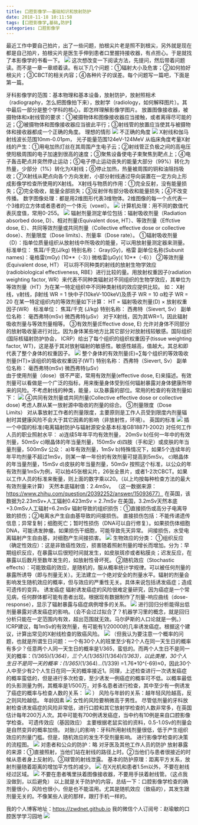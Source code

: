 ```yaml
---
title: 口腔影像学——基础知识和放射防护
date: 2018-11-18 10:11:58
tags: [口腔影像学,基础,防护]
categories: 口腔影像学
---
```

最近工作中要自己拍片，出了一些问题，拍根尖片老是照不到根尖，另外就是现在都是自己拍片，拍根尖片是医生手伸到患者口里握持接收器，有点担心。于是就找了本影像学的书看一下。
![](https://zymblog-1258069789.cos.ap-chengdu.myqcloud.com/blog0018-kqyxx-jchfh/01.jpg)
这次想改变一下阅读方法，先提问，然后带着问题读。而不是一章一章顺着读。有以下几个问题：①辐射大小及危害；②如何拍好根尖片；③CBCT的相关内容；④各种片子的误差。每个问题写一篇吧，下面是第一篇。

牙科影像学的范围：基本物理和基本设备，放射防护，放射照相术（radiography，怎么把图像拍下来），放射学（radiology，如何解释图片）。其中最后一部分是整个学科的核心，即怎样理解影像学图片。
放置图像接收器，被摄物体和x射线管的要求：①被摄物体和图像接收器应当接触，或者离得尽可能的近；②被摄物体和图像接收器应当彼此平行；③射线管的放置应当使其与被摄物体和接收器都成一个正确的角度。
理想的情形
![](https://zymblog-1258069789.cos.ap-chengdu.myqcloud.com/blog0018-kqyxx-jchfh/02.jpg)
不正确的角度
![](https://zymblog-1258069789.cos.ap-chengdu.myqcloud.com/blog0018-kqyxx-jchfh/03.jpg)
X射线和伽马射线波长范围10nm-0.01pm， 光子能量范围124eV-124MeV
从临床角度考量X射线的产生：①用电加热灯丝在其周围产生电子云；②射线管正负极之间的高电压使阳极周围的电子加速到很高的速度；③聚焦设备使电子束聚焦到靶点上；④电子轰击靶点并突然停止运动；⑤电子停止运动丧失的能量大部分（99%）转化为热量，少部分（1%）转化为X射线；⑥停止加热，热量被周围的铜和油阻挡吸收；⑦X射线从靶点向各个方向发射，小部分射线通过导向装置在一定方向上形成影像学检查所使用的X射线。
X射线与物质的作用：①完全反射，没有能量损失；②完全吸收，能量全部损失；③反射伴有部分吸收和能量损失；④不改变传播。
数字图像处理：都是用2维图形代表3维物体。2维图像的每一个点代表一个3维的立方体或者患者的一个体元（voxel）。
![](https://zymblog-1258069789.cos.ap-chengdu.myqcloud.com/blog0018-kqyxx-jchfh/04.jpg)
计算机处理：用不同的数值代表灰度值，常用0-255。
![](https://zymblog-1258069789.cos.ap-chengdu.myqcloud.com/blog0018-kqyxx-jchfh/05.jpg)
辐射剂量测定单位包括：辐射吸收剂量（Radiation absorbed dose, D）、相对剂量(Equivalent dose, HT）、等效剂量（Effctive dose, E）、共同等效剂量或共同剂量（Collective effective dose or collective dose）、剂量限度（Dose limits）、剂量率（Dose rate）。
①辐射吸收剂量（D）：指单位质量组织从放射线中所吸收的能量，可以用放射量测定器来测量。
标准单位： 焦耳/千克(J/kg)
特别名称： Gray(Gy)，格雷
副单位名称(Subunit names)：毫格雷(mGy) (10**（-3）)
                                               微格雷(μGy)( 10**（-6））
②等效剂量(Equivalent dose, HT）
可以将不同种类的射线的放射生物学效应(radiobiological effectiveness, RBE）进行比较的量。用放射权重因子(radiation weighting factor, WR）来代表不同种类辐射对不同组织的生物学效应，其单位为等效剂量（HT）为在某一特定组织中不同种类射线的效应提供比较。
如：
X射线，γ射线，β射线                 WR = 1
快中子(10keV-100keV)及质子    WR = 10
α粒子                                         WR = 20
在某一特定组织内的等效剂量如下计算：
HT = 辐射吸收剂量(D) × 放射权重因子(WR）
标准单位：              焦耳/千克 (J/kg)
特别名称：              西弗特（Sievert, Sv）
副单位名称：          毫西弗特(mSv)
                              微西弗特(μSv）
对于X射线，因为其WR=1，因此辐射吸收剂量与等效剂量相等。
③有效剂量(Effective dose, E)
允许对身体不同部分的放射吸收量进行对比。因为身体某些地方比其它部分对放射线较敏感。国际组织(国际核辐射防护协会， ICRP）给出了每个组织的组织权重因子(tissue weighting factor, WT)，这是基于其对放射辐射的敏感性。敏感性越高，值越大。其总和即代表了整个身体的权重因子。
![](https://zymblog-1258069789.cos.ap-chengdu.myqcloud.com/blog0018-kqyxx-jchfh/06.jpg)
整个身体的有效剂量(E)=∑每个组织的等效吸收剂量(HT)×该组织的吸收权重因子(WT)
特别名称：              西弗特（Sievert, Sv）
副单位名称：          毫西弗特(mSv)
                              微西弗特(μSv）   
由于使用剂量（dose）很不严密，常用有效剂量(effective dose, E)来描述。有效剂量可以看做是一个广泛的指标，用来衡量身体受到任何辐射暴露对身体健康所带来的风险。不考虑射线的种类，能量，以及暴露的部位。常用的检查的有效剂量如下：
![](https://zymblog-1258069789.cos.ap-chengdu.myqcloud.com/blog0018-kqyxx-jchfh/07.jpg)
④共同有效剂量或共同剂量(Collective effective dose or collective dose)
考虑人群从某一放射源中吸收的剂量的综合。
⑤剂量限度（Dose Limits）
对从事放射工作者的剂量限度，主要原则是工作人员受到限度内剂量辐射时其健康风险不会大于其它因素的影响（非放射性，环境）。
英国的标准
![](https://zymblog-1258069789.cos.ap-chengdu.myqcloud.com/blog0018-kqyxx-jchfh/08.jpg)
插一个中国的标准(电离辐射防护与辐射源安全基本标准GB18871-2002)
对任何工作人员的职业照射水平：
a)连续5年年平均有效剂量， 20mSv
b)任何一年中的有效剂量，50mSv
c)眼晶体的年当量剂量，150mSv
d)四肢（手和足）或皮肤的年当量剂量，500mSv
公众：
a)年有效剂量，1mSv
b)特殊情况下，如果5个连续年的年平均剂量不超过1mSv，则某一单一年份的有效剂量可提高到5mSv。
c)眼晶体的年当量剂量，15mSv
d)皮肤的年当量剂量，50mSv
按照这个标准，以公众的年有效剂量1mSv为例，可以拍45张根尖片，26张全景片，或者1-2次CBCT。如果以工作人员的标准来衡量，则上面的数字乘以20。（以上均按每种检查方法的最大有效剂量来计算）
天然本底辐射值：2.4mSv。
（这一数据来源： https://www.zhihu.com/question/20392252/answer/15093677）
在英国，该数据为2.23mSv+人工辐射0.423mSv = 2.7mSv
在美国，3.2mSv天然本底+3.0mSv人工辐射=6.2mSv
辐射导致的组织损伤：①直接损伤或高分子电离导致的损伤；②电离水产生自由基导致的间接损伤。
直接损伤包括：不能传递遗传信息；异常复制；细胞死亡；暂时性损伤（DNA可以自行修复）。如果损伤体细胞DNA，可能诱发肿瘤。如果损伤干细胞，可能导致先天异常。
间接损伤，水受电离辐射产生自由基，对细胞产生间接损害。
![](https://zymblog-1258069789.cos.ap-chengdu.myqcloud.com/blog0018-kqyxx-jchfh/09.jpg)
生物效应的分类：
①组织反应（确定性效应）：这是非致癌性效应，损害随着照射剂量的增长而增加。分为：早期组织反应，在暴露以后很短时间就发生，如皮肤斑疹或者粘膜炎；迟发反应，在暴露以后数月至数年发生的，如放射性骨坏死。
②随机效应（Stochastic effects）：可能致癌的效应，是随机的，服从概率统计学规律。可以被任何剂量的暴露所诱导（即与剂量无关）。无法建立一个绝对安全的剂量水平。辐射的剂量会影响发生随机效应的概率，但与效应的严重性无关。具体来说包括诱发癌症；造成可遗传的变异。
诱发癌症
辐射诱发癌症的风险很难定量研究，因为癌症是一个常见病，任何群体都可能有患者出现。根据现有数据制作了剂量-响应曲线（dose-response），显示了辐射暴露与癌症病例增多的关系。
![](https://zymblog-1258069789.cos.ap-chengdu.myqcloud.com/blog0018-kqyxx-jchfh/10.jpg)
进行回归分析能得出低剂量暴露对诱发癌症的影响。（会不会过过拟合了？机器学习里的概念，就是回归分析只能在一定范围内有效，超出范围就无效。马尔萨斯的人口论就是一例。）
ICRP建议，每1mSv的有效剂量，有可能有1/20000的几率诱发癌症。根据这个建议，计算出常见的X射线检查的致癌风险。
![](https://zymblog-1258069789.cos.ap-chengdu.myqcloud.com/blog0018-kqyxx-jchfh/11.jpg)
（但我认为要注意一个概率的问题，也就是所谓生日问题：一个有30个人的班里至少有2个人在同一天生日的概率有多少？任意两个人同一天生日的概率是1/365，蛮低的。而两个人生日不是同一天的概率：(1/365)*(1/364)，三个人(1/365)*(1/364)*(1/363)，以此类推，30个人生日不是同一天的概率：(1/365)*(1/364)*...*(1/339) =1.76*10^(-69)≈0，因此30个人中至少有2个人生日在同一天的概率接近1。同理，上述检查进行一次诱发癌症的概率蛮低的，但是进行多次检查，至少诱发一例癌症的概率可不低。以概率最低的头影测量为例，其概率是1/500万，对多名患者进行检查，其中至少有一例诱发了癌症的概率与检查人数的关系：
![](https://zymblog-1258069789.cos.ap-chengdu.myqcloud.com/blog0018-kqyxx-jchfh/12.jpg)
）
风险与年龄的关系：越年轻风险越高，反之则风险越低。
年龄因素
![](https://zymblog-1258069789.cos.ap-chengdu.myqcloud.com/blog0018-kqyxx-jchfh/13.jpg)
女性的风险要稍微高于男性。
尽管低剂量的牙科放射检查诱发癌症的风险非常低，进行口腔和其它放射学检查的人数非常多，在英国估计每年200万人次。其中可能有700例诱发癌症，当中约有10例是来自口腔影像学检查。
可遗传效应（基因效应）
主要根据老鼠实验的资料，0.5-1.0Sv的剂量会是自然变异的概率加倍。
对胎儿的影响：牙科所用射线剂量很低，低于产生组织效应的剂量门槛。但是，随机效应的发生不受剂量影响。
进行影像学检查的决策的流程图。
![](https://zymblog-1258069789.cos.ap-chengdu.myqcloud.com/blog0018-kqyxx-jchfh/14.jpg)
对患者和公众的防护：略
对牙医及其他工作人员的防护
放射暴露的来源：①直接照射，当他们站在射线的路径上时。②当他们与患者很接近的时候从患者身上反射的。③球管的射线泄露。
基本的防护原理：距离平方关系，放射剂量随着距离的增加平方性的减少。
![](https://zymblog-1258069789.cos.ap-chengdu.myqcloud.com/blog0018-kqyxx-jchfh/15.jpg)
在X光机和患者1.5m以外，不要在射线经过区域。
![](https://zymblog-1258069789.cos.ap-chengdu.myqcloud.com/blog0018-kqyxx-jchfh/16.jpg)
不要在患者嘴里扶着图像接收器，不要用手扶着射线管。（这点我没做到，以后避免）
以上就是关于防护的内容，总结一下：口腔影像学检查的确剂量很小，风险也很小，但是也不能滥用。尤其是随机效应（致癌的），其发生跟剂量无关的。不像某些人说的那样，跟打手机一样的。

我的个人博客地址：https://zwdnet.github.io
我的微信个人订阅号：赵瑜敏的口腔医学学习园地
![](https://zymblog-1258069789.cos.ap-chengdu.myqcloud.com/other/wx.jpg)
